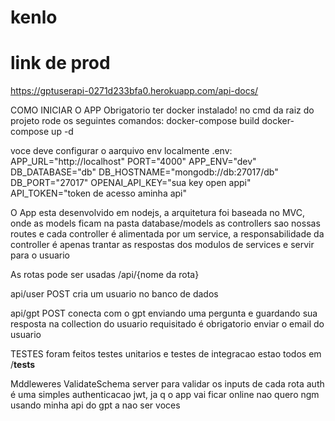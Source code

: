 # kenlo 
# link de prod
https://gptuserapi-0271d233bfa0.herokuapp.com/api-docs/

COMO INICIAR O APP
    Obrigatorio ter docker instalado!
    no cmd da raiz do projeto rode os seguintes comandos:
        docker-compose build 
        docker-compose up -d
        
voce deve configurar o aarquivo env localmente .env:
  APP_URL="http://localhost"
  PORT="4000"
  APP_ENV="dev"
  DB_DATABASE="db"
  DB_HOSTNAME="mongodb://db:27017/db"
  DB_PORT="27017"
  OPENAI_API_KEY="sua key open appi"
  API_TOKEN="token de acesso  aminha api"

O App esta desenvolvido em nodejs, a arquitetura foi baseada no MVC, onde as models ficam na pasta database/models
as controllers sao nossas routes e cada controller é alimentada por um service, a responsabilidade da controller é apenas trantar as respostas dos modulos de services e servir para o usuario

As rotas pode ser usadas /api/{nome da rota}

api/user POST
cria um usuario no banco de dados

api/gpt POST
conecta com o gpt enviando uma pergunta e guardando sua resposta na collection do usuario requisitado é obrigatorio enviar o email do usuario
 
TESTES
foram feitos testes unitarios e testes de integracao estao todos em /__tests__ 

Mddleweres
    ValidateSchema
        server para validar os inputs de cada rota 
    auth
        é uma simples authenticacao jwt, ja q o app vai ficar online nao quero ngm usando minha api do gpt a nao ser voces